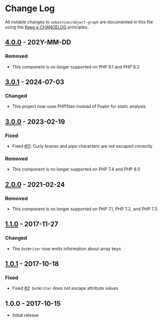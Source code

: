 # Change Log

All notable changes to `sebastian/object-graph` are documented in this file using the [Keep a CHANGELOG](http://keepachangelog.com/) principles.

## [4.0.0] - 202Y-MM-DD

### Removed

* This component is no longer supported on PHP 8.1 and PHP 8.2

## [3.0.1] - 2024-07-03

### Changed

* This project now uses PHPStan instead of Psalm for static analysis

## [3.0.0] - 2023-02-19

### Fixed

* Fixed [#11](https://github.com/sebastianbergmann/object-graph/pull/11): Curly braces and pipe characters are not escaped correctly

### Removed

* This component is no longer supported on PHP 7.4 and PHP 8.0

## [2.0.0] - 2021-02-24

### Removed

* This component is no longer supported on PHP 7.1, PHP 7.2, and PHP 7.3

## [1.1.0] - 2017-11-27

### Changed

* The `DotWriter` now emits information about array keys

## [1.0.1] - 2017-10-18

### Fixed

* Fixed [#2](https://github.com/sebastianbergmann/object-graph/issues/2): `DotWriter` does not escape attribute values

## 1.0.0 - 2017-10-15

* Initial release

[4.0.0]: https://github.com/sebastianbergmann/object-graph/compare/3.0.1...main
[3.0.1]: https://github.com/sebastianbergmann/object-graph/compare/3.0.0...3.0.1
[3.0.0]: https://github.com/sebastianbergmann/object-graph/compare/2.0.0...3.0.0
[2.0.0]: https://github.com/sebastianbergmann/object-graph/compare/1.1.0...2.0.0
[1.1.0]: https://github.com/sebastianbergmann/object-graph/compare/1.0.1...1.1.0
[1.0.1]: https://github.com/sebastianbergmann/object-graph/compare/1.0.0...1.0.1
